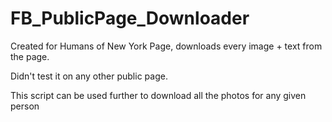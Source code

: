 # FB_PublicPage_Downloader
Created for Humans of New York Page, downloads every image + text from the page.

Didn't test it on any other public page.

This script can be used further to download all the photos for any given person 
